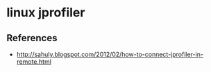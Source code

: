 # linux jprofiler

## References
* http://sahuly.blogspot.com/2012/02/how-to-connect-jprofiler-in-remote.html

